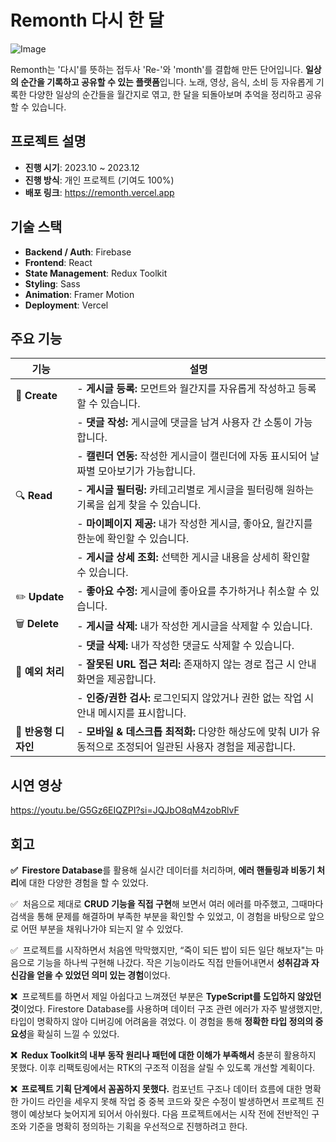 #  Remonth 다시 한 달

![Image](https://github.com/user-attachments/assets/8fb9cb07-56f5-43c1-bb14-b80e69439b12)

Remonth는 '다시'를 뜻하는 접두사 'Re-'와 'month'를 결합해 만든 단어입니다. **일상의 순간을 기록하고 공유할 수 있는 플랫폼**입니다. 
노래, 영상, 음식, 소비 등 자유롭게 기록한 다양한 일상의 순간들을 월간지로 엮고, 한 달을 되돌아보며 추억을 정리하고 공유할 수 있습니다.

## 프로젝트 설명
- **진행 시기**: 2023.10 ~ 2023.12
- **진행 방식**: 개인 프로젝트 (기여도 100%)
- **배포 링크**: https://remonth.vercel.app

## 기술 스택
- **Backend / Auth**: Firebase
- **Frontend**: React
- **State Management**: Redux Toolkit
- **Styling**: Sass
- **Animation**: Framer Motion
- **Deployment**: Vercel

## 주요 기능
| 기능            | 설명                                                                                   |
| --------------- | -------------------------------------------------------------------------------------- |
| 📝 **Create**   | - **게시글 등록:** 모먼트와 월간지를 자유롭게 작성하고 등록할 수 있습니다.                |
|                 | - **댓글 작성:** 게시글에 댓글을 남겨 사용자 간 소통이 가능합니다.                        |
|                 | - **캘린더 연동:** 작성한 게시글이 캘린더에 자동 표시되어 날짜별 모아보기가 가능합니다.   |
| 🔍 **Read**     | - **게시글 필터링:** 카테고리별로 게시글을 필터링해 원하는 기록을 쉽게 찾을 수 있습니다. |
|                 | - **마이페이지 제공:** 내가 작성한 게시글, 좋아요, 월간지를 한눈에 확인할 수 있습니다.   |
|                 | - **게시글 상세 조회:** 선택한 게시글 내용을 상세히 확인할 수 있습니다.                   |
| ✏️ **Update**  | - **좋아요 수정:** 게시글에 좋아요를 추가하거나 취소할 수 있습니다.                      |
| 🗑️ **Delete**  | - **게시글 삭제:** 내가 작성한 게시글을 삭제할 수 있습니다.                              |
|                 | - **댓글 삭제:** 내가 작성한 댓글도 삭제할 수 있습니다.                                  |
| 🚫 **예외 처리**| - **잘못된 URL 접근 처리:** 존재하지 않는 경로 접근 시 안내 화면을 제공합니다.           |
|                 | - **인증/권한 검사:** 로그인되지 않았거나 권한 없는 작업 시 안내 메시지를 표시합니다.     |
| 📱 **반응형 디자인** | - **모바일 & 데스크톱 최적화:** 다양한 해상도에 맞춰 UI가 유동적으로 조정되어 일관된 사용자 경험을 제공합니다. |


## 시연 영상

https://youtu.be/G5Gz6EIQZPI?si=JQJbO8qM4zobRlvF

## 회고

**✅  Firestore Database**를 활용해 실시간 데이터를 처리하며, **에러 핸들링과 비동기 처리**에 대한 다양한 경험을 할 수 있었다.

✅  처음으로 제대로 **CRUD 기능을 직접 구현**해 보면서 여러 에러를 마주했고, 그때마다 검색을 통해 문제를 해결하며 부족한 부분을 확인할 수 있었고, 이 경험을 바탕으로 앞으로 어떤 부분을 채워나가야 되는지 알 수 있었다.

✅  프로젝트를 시작하면서 처음엔 막막했지만, “죽이 되든 밥이 되든 일단 해보자"는 마음으로 기능을 하나씩 구현해 나갔다. 작은 기능이라도 직접 만들어내면서 **성취감과 자신감을 얻을 수 있었던 의미 있는 경험**이었다.

**❌**  프로젝트를 하면서 제일 아쉽다고 느껴졌던 부분은 **TypeScript를 도입하지 않았던 것**이었다. Firestore Database를 사용하며 데이터 구조 관련 에러가 자주 발생했지만, 타입이 명확하지 않아 디버깅에 어려움을 겪었다. 이 경험을 통해 **정확한 타입 정의의 중요성**을 확실히 느낄 수 있었다.

**❌  Redux Toolkit의 내부 동작 원리나 패턴에 대한 이해가 부족해서** 충분히 활용하지 못했다. 이후 리팩토링에서는 RTK의 구조적 이점을 살릴 수 있도록 개선할 계획이다.

**❌  프로젝트 기획 단계에서 꼼꼼하지 못했다.** 컴포넌트 구조나 데이터 흐름에 대한 명확한 가이드 라인을 세우지 못해 작업 중 중복 코드와 잦은 수정이 발생하면서 프로젝트 진행이 예상보다 늦어지게 되어서 아쉬웠다. 다음 프로젝트에서는 시작 전에 전반적인 구조와 기준을 명확히 정의하는 기획을 우선적으로 진행하려고 한다.

